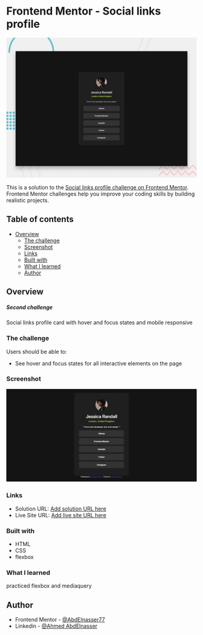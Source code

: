 # Frontend Mentor - Social links profile

![Design preview for the Social links profile coding challenge](./preview.jpg)

This is a solution to the [Social links profile challenge on Frontend Mentor](https://www.frontendmentor.io/challenges/social-links-profile-UG32l9m6dQ). Frontend Mentor challenges help you improve your coding skills by building realistic projects. 

## Table of contents

- [Overview](#overview)
  - [The challenge](#the-challenge)
  - [Screenshot](#screenshot)
  - [Links](#links)
  - [Built with](#built-with)
  - [What I learned](#what-i-learned)
  - [Author](#author)


## Overview

##### Second challenge
Social links profile card with hover and focus states and mobile responsive 

### The challenge

Users should be able to:

- See hover and focus states for all interactive elements on the page

### Screenshot

![](./screenshot.jpg)

### Links

- Solution URL: [Add solution URL here](https://your-solution-url.com)
- Live Site URL: [Add live site URL here](https://your-live-site-url.com)


### Built with

- HTML
- CSS
- flexbox

### What I learned

practiced flexbox and mediaquery

## Author

- Frontend Mentor - [@AbdElnasser77](https://www.frontendmentor.io/profile/AbdElnasser77)
- Linkedin - [@Ahmed AbdElnasser](https://www.linkedin.com/in/ahmed-abdelnasser-484159241/)
